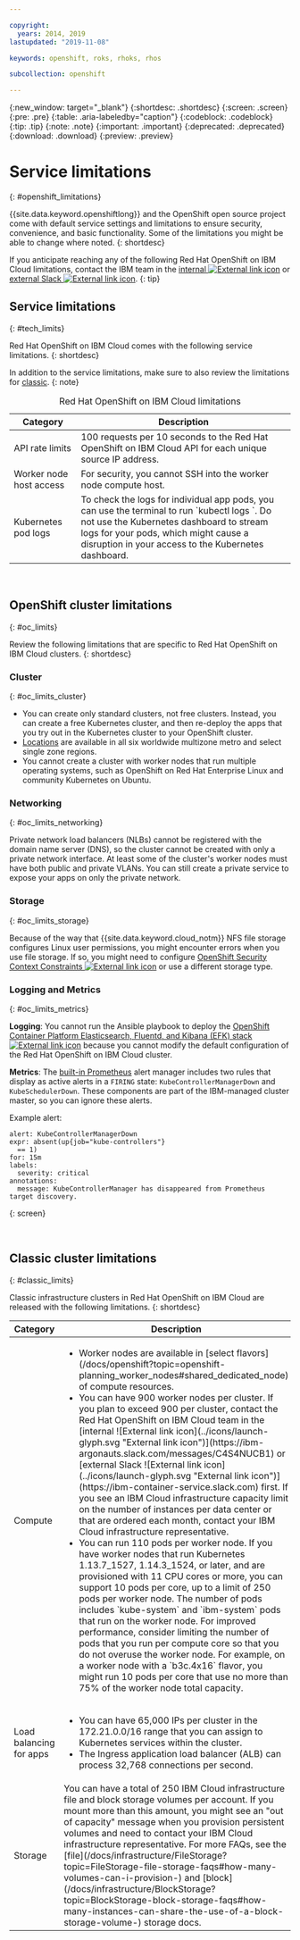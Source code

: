 ```yaml
---

copyright:
  years: 2014, 2019
lastupdated: "2019-11-08"

keywords: openshift, roks, rhoks, rhos

subcollection: openshift

---
```


{:new_window: target="_blank"}
{:shortdesc: .shortdesc}
{:screen: .screen}
{:pre: .pre}
{:table: .aria-labeledby="caption"} 
{:codeblock: .codeblock}
{:tip: .tip}
{:note: .note}
{:important: .important}
{:deprecated: .deprecated}
{:download: .download}
{:preview: .preview}

# Service limitations
{: #openshift_limitations}

{{site.data.keyword.openshiftlong}} and the OpenShift open source project come with default service settings and limitations to ensure security, convenience, and basic functionality. Some of the limitations you might be able to change where noted.
{: shortdesc}

If you anticipate reaching any of the following Red Hat OpenShift on IBM Cloud limitations, contact the IBM team in the [internal ![External link icon](../icons/launch-glyph.svg "External link icon")](https://ibm-argonauts.slack.com/messages/C4S4NUCB1) or [external Slack ![External link icon](../icons/launch-glyph.svg "External link icon")](https://ibm-container-service.slack.com).
{: tip}

## Service limitations
{: #tech_limits}

Red Hat OpenShift on IBM Cloud comes with the following service limitations. 
{: shortdesc}

In addition to the service limitations, make sure to also review the limitations for [classic](#classic_limits).
{: note}

<table summary="This table contains information on the Red Hat OpenShift on IBM Cloud limitations. Columns are read from left to right. In the first column is the type of limitation and in the second column is the description of the limitation.">
<caption>Red Hat OpenShift on IBM Cloud limitations</caption>
<thead>
  <tr>
    <th>Category</th>
    <th>Description</th>
  </tr>
</thead>
<tbody>
  <tr>
    <td>API rate limits</td>
    <td>100 requests per 10 seconds to the Red Hat OpenShift on IBM Cloud API for each unique source IP address.</td>
  </tr>
  <tr>
    <td>Worker node host access</td>
    <td>For security, you cannot SSH into the worker node compute host.</td>
  </tr>
  <tr>
    <td>Kubernetes pod logs</td>
    <td>To check the logs for individual app pods, you can use the terminal to run `kubectl logs <pod name>`. Do not use the Kubernetes dashboard to stream logs for your pods, which might cause a disruption in your access to the Kubernetes dashboard.</td>
  </tr>
</tbody>
</table>


<br />

## OpenShift cluster limitations
{: #oc_limits}

Review the following limitations that are specific to Red Hat OpenShift on IBM Cloud clusters.
{: shortdesc}

### Cluster
{: #oc_limits_cluster}

*   You can create only standard clusters, not free clusters. Instead, you can create a free Kubernetes cluster, and then re-deploy the apps that you try out in the Kubernetes cluster to your OpenShift cluster.
*   [Locations](/docs/openshift?topic=openshift-regions-and-zones) are available in all six worldwide multizone metro and select single zone regions.
*   You cannot create a cluster with worker nodes that run multiple operating systems, such as OpenShift on Red Hat Enterprise Linux and community Kubernetes on Ubuntu.


### Networking
{: #oc_limits_networking}

Private network load balancers (NLBs) cannot be registered with the domain name server (DNS), so the cluster cannot be created with only a private network interface. At least some of the cluster's worker nodes must have both public and private VLANs. You can still create a private service to expose your apps on only the private network.

### Storage
{: #oc_limits_storage}

Because of the way that {{site.data.keyword.cloud_notm}} NFS file storage configures Linux user permissions, you might encounter errors when you use file storage. If so, you might need to configure [OpenShift Security Context Constraints ![External link icon](../icons/launch-glyph.svg "External link icon")](https://docs.openshift.com/container-platform/3.11/admin_guide/manage_scc.html) or use a different storage type.

### Logging and Metrics 
{: #oc_limits_metrics}

**Logging**: You cannot run the Ansible playbook to deploy the [OpenShift Container Platform Elasticsearch, Fluentd, and Kibana (EFK) stack ![External link icon](../icons/launch-glyph.svg "External link icon")](https://docs.openshift.com/container-platform/3.11/install_config/aggregate_logging.html) because you cannot modify the default configuration of the Red Hat OpenShift on IBM Cloud cluster.

**Metrics**: The [built-in Prometheus](/docs/openshift?topic=openshift-openshift_apps#openshift_access_oc_services) alert manager includes two rules that display as active alerts in a `FIRING` state: `KubeControllerManagerDown` and `KubeSchedulerDown`. These components are part of the IBM-managed cluster master, so you can ignore these alerts.

Example alert:
```
alert: KubeControllerManagerDown
expr: absent(up{job="kube-controllers"}
  == 1)
for: 15m
labels:
  severity: critical
annotations:
  message: KubeControllerManager has disappeared from Prometheus target discovery.
```
{: screen}

<br />



## Classic cluster limitations
{: #classic_limits}

Classic infrastructure clusters in Red Hat OpenShift on IBM Cloud are released with the following limitations.
{: shortdesc}

<table>
  <thead>
    <th>Category</th>
    <th>Description</th>
  </thead>
  <tbody>
    <tr>
      <td>Compute</td>
      <td><ul><li>Worker nodes are available in [select flavors](/docs/openshift?topic=openshift-planning_worker_nodes#shared_dedicated_node) of compute resources.</li><li>You can have 900 worker nodes per cluster. If you plan to exceed 900 per cluster, contact the Red Hat OpenShift on IBM Cloud team in the [internal ![External link icon](../icons/launch-glyph.svg "External link icon")](https://ibm-argonauts.slack.com/messages/C4S4NUCB1) or [external Slack ![External link icon](../icons/launch-glyph.svg "External link icon")](https://ibm-container-service.slack.com) first. If you see an IBM Cloud infrastructure capacity limit on the number of instances per data center or that are ordered each month, contact your IBM Cloud infrastructure representative.</li><li>You can run 110 pods per worker node. If you have worker nodes that run Kubernetes 1.13.7_1527, 1.14.3_1524, or later, and are provisioned with 11 CPU cores or more, you can support 10 pods per core, up to a limit of 250 pods per worker node. The number of pods includes `kube-system` and `ibm-system` pods that run on the worker node. For improved performance, consider limiting the number of pods that you run per compute core so that you do not overuse the worker node. For example, on a worker node with a `b3c.4x16` flavor, you might run 10 pods per core that use no more than 75% of the worker node total capacity.</li></ul></td>
    </tr>
    <tr>
      <td>Load balancing for apps</td>
      <td><ul><li>You can have 65,000 IPs per cluster in the 172.21.0.0/16 range that you can assign to Kubernetes services within the cluster.</li><li>The Ingress application load balancer (ALB) can process 32,768 connections per second. </li></ul>
      </td>
    </tr>
    <tr>
      <td>Storage</td>
      <td>You can have a total of 250 IBM Cloud infrastructure file and block storage volumes per account. If you mount more than this amount, you might see an "out of capacity" message when you provision persistent volumes and need to contact your IBM Cloud infrastructure representative. For more FAQs, see the [file](/docs/infrastructure/FileStorage?topic=FileStorage-file-storage-faqs#how-many-volumes-can-i-provision-) and [block](/docs/infrastructure/BlockStorage?topic=BlockStorage-block-storage-faqs#how-many-instances-can-share-the-use-of-a-block-storage-volume-) storage docs.</td>
    </tr>
  </tbody>
  </table>







